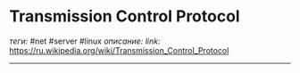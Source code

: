 # Transmission Control Protocol
*теги:* #net #server #linux
*описание:*
*link:* https://ru.wikipedia.org/wiki/Transmission_Control_Protocol

---
## 
